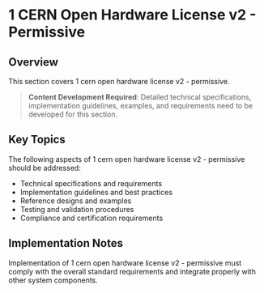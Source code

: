 # 1 CERN Open Hardware License v2 - Permissive

## Overview

This section covers 1 cern open hardware license v2 - permissive.

> **Content Development Required**: Detailed technical specifications, implementation guidelines, examples, and requirements need to be developed for this section.

## Key Topics

The following aspects of 1 cern open hardware license v2 - permissive should be addressed:

- Technical specifications and requirements
- Implementation guidelines and best practices
- Reference designs and examples
- Testing and validation procedures
- Compliance and certification requirements

## Implementation Notes

Implementation of 1 cern open hardware license v2 - permissive must comply with the overall standard requirements and integrate properly with other system components.

